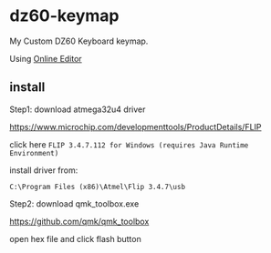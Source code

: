 # dz60-keymap

My Custom DZ60 Keyboard keymap.

Using [Online Editor](http://qmkeyboard.cn/)

## install 

Step1: download atmega32u4 driver

https://www.microchip.com/developmenttools/ProductDetails/FLIP

click here `FLIP 3.4.7.112 for Windows (requires Java Runtime Environment)`

install driver from:
```
C:\Program Files (x86)\Atmel\Flip 3.4.7\usb
```

Step2: download qmk_toolbox.exe

https://github.com/qmk/qmk_toolbox

open hex file and click flash button